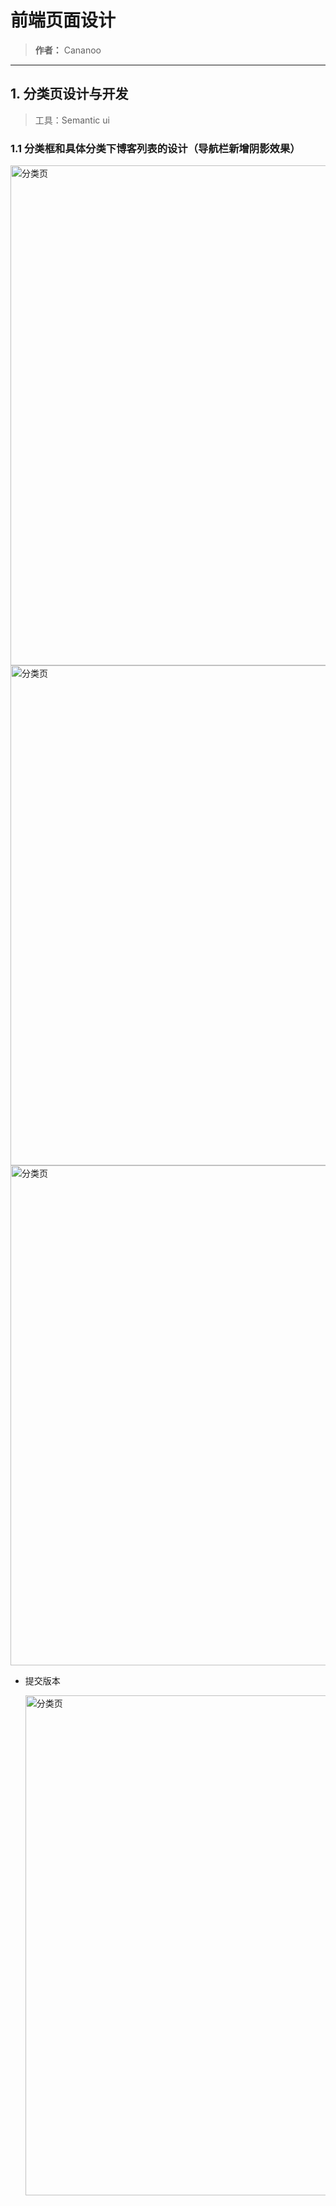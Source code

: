 # 前端页面设计
> **作者：** Cananoo

---

## 1. 分类页设计与开发
> 工具：Semantic ui

### 1.1 分类框和具体分类下博客列表的设计（导航栏新增阴影效果）

<img src="https://user-images.githubusercontent.com/103165360/259130726-2d27c56a-835a-4944-b45f-06d459ad15cd.png" alt="分类页" width="800">  
<img src="https://user-images.githubusercontent.com/103165360/259130958-e45a2b02-7748-48c0-a328-c178e4a36e7b.png" alt="分类页" width="800">  
<img src="https://user-images.githubusercontent.com/103165360/259131044-5e0e1758-928c-4f6c-897a-6eef0d38aa89.png" alt="分类页" width="800">





- 提交版本

  <img src="https://user-images.githubusercontent.com/103165360/259131044-5e0e1758-928c-4f6c-897a-6eef0d38aa89.png" alt="分类页" width="800">

